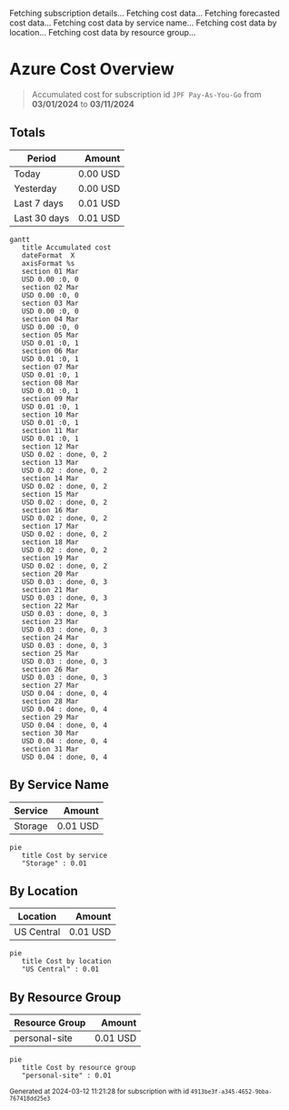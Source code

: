 Fetching subscription details...
Fetching cost data...
Fetching forecasted cost data...
Fetching cost data by service name...
Fetching cost data by location...
Fetching cost data by resource group...
# Azure Cost Overview

> Accumulated cost for subscription id `JPF Pay-As-You-Go` from **03/01/2024** to **03/11/2024**

## Totals

|Period|Amount|
|---|---:|
|Today|0.00 USD|
|Yesterday|0.00 USD|
|Last 7 days|0.01 USD|
|Last 30 days|0.01 USD|

```mermaid
gantt
   title Accumulated cost
   dateFormat  X
   axisFormat %s
   section 01 Mar
   USD 0.00 :0, 0
   section 02 Mar
   USD 0.00 :0, 0
   section 03 Mar
   USD 0.00 :0, 0
   section 04 Mar
   USD 0.00 :0, 0
   section 05 Mar
   USD 0.01 :0, 1
   section 06 Mar
   USD 0.01 :0, 1
   section 07 Mar
   USD 0.01 :0, 1
   section 08 Mar
   USD 0.01 :0, 1
   section 09 Mar
   USD 0.01 :0, 1
   section 10 Mar
   USD 0.01 :0, 1
   section 11 Mar
   USD 0.01 :0, 1
   section 12 Mar
   USD 0.02 : done, 0, 2
   section 13 Mar
   USD 0.02 : done, 0, 2
   section 14 Mar
   USD 0.02 : done, 0, 2
   section 15 Mar
   USD 0.02 : done, 0, 2
   section 16 Mar
   USD 0.02 : done, 0, 2
   section 17 Mar
   USD 0.02 : done, 0, 2
   section 18 Mar
   USD 0.02 : done, 0, 2
   section 19 Mar
   USD 0.02 : done, 0, 2
   section 20 Mar
   USD 0.03 : done, 0, 3
   section 21 Mar
   USD 0.03 : done, 0, 3
   section 22 Mar
   USD 0.03 : done, 0, 3
   section 23 Mar
   USD 0.03 : done, 0, 3
   section 24 Mar
   USD 0.03 : done, 0, 3
   section 25 Mar
   USD 0.03 : done, 0, 3
   section 26 Mar
   USD 0.03 : done, 0, 3
   section 27 Mar
   USD 0.04 : done, 0, 4
   section 28 Mar
   USD 0.04 : done, 0, 4
   section 29 Mar
   USD 0.04 : done, 0, 4
   section 30 Mar
   USD 0.04 : done, 0, 4
   section 31 Mar
   USD 0.04 : done, 0, 4
```

## By Service Name

|Service|Amount|
|---|---:|
|Storage|0.01 USD|

```mermaid
pie
   title Cost by service
   "Storage" : 0.01
```

## By Location

|Location|Amount|
|---|---:|
|US Central|0.01 USD|

```mermaid
pie
   title Cost by location
   "US Central" : 0.01
```

## By Resource Group

|Resource Group|Amount|
|---|---:|
|personal-site|0.01 USD|

```mermaid
pie
   title Cost by resource group
   "personal-site" : 0.01
```

<sup>Generated at 2024-03-12 11:21:28 for subscription with id `4913be3f-a345-4652-9bba-767418dd25e3`</sup>
